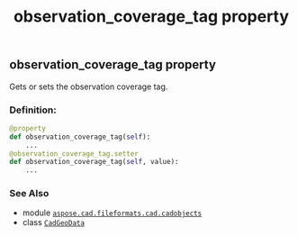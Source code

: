 ﻿---
title: observation_coverage_tag property
second_title: Aspose.CAD for Python via .NET API References
description: 
type: docs
weight: 320
url: /python-net/aspose.cad.fileformats.cad.cadobjects/cadgeodata/observation_coverage_tag/
is_root: false
---

## observation_coverage_tag property


Gets or sets the observation coverage tag.
### Definition:
```python
@property
def observation_coverage_tag(self):
    ...
@observation_coverage_tag.setter
def observation_coverage_tag(self, value):
    ...
```

### See Also
* module [`aspose.cad.fileformats.cad.cadobjects`](../../)
* class [`CadGeoData`](/cad/python-net/aspose.cad.fileformats.cad.cadobjects/cadgeodata)
